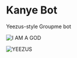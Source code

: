 Kanye Bot
==========

Yeezus-style Groupme bot

![I AM A GOD](http://www.thisisyourconscience.com/wp-content/uploads/2013/11/i_crazy_bizarre_lyrics_of_kanye_west_009_51c2c177684b1.jpg)

![YEEZUS](http://img.humorsharing.com/media/images/1306/i_crazy_bizarre_lyrics_of_kanye_west_001_51c2c16d6ac57.jpg)